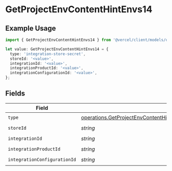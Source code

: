 # GetProjectEnvContentHintEnvs14

## Example Usage

```typescript
import { GetProjectEnvContentHintEnvs14 } from '@vercel/client/models/operations';

let value: GetProjectEnvContentHintEnvs14 = {
  type: 'integration-store-secret',
  storeId: '<value>',
  integrationId: '<value>',
  integrationProductId: '<value>',
  integrationConfigurationId: '<value>',
};
```

## Fields

| Field                        | Type                                                                                                                                                                                         | Required           | Description |
| ---------------------------- | -------------------------------------------------------------------------------------------------------------------------------------------------------------------------------------------- | ------------------ | ----------- |
| `type`                       | [operations.GetProjectEnvContentHintEnvsResponse200ApplicationJSONResponseBody214Type](../../models/operations/getprojectenvcontenthintenvsresponse200applicationjsonresponsebody214type.md) | :heavy_check_mark: | N/A         |
| `storeId`                    | _string_                                                                                                                                                                                     | :heavy_check_mark: | N/A         |
| `integrationId`              | _string_                                                                                                                                                                                     | :heavy_check_mark: | N/A         |
| `integrationProductId`       | _string_                                                                                                                                                                                     | :heavy_check_mark: | N/A         |
| `integrationConfigurationId` | _string_                                                                                                                                                                                     | :heavy_check_mark: | N/A         |
